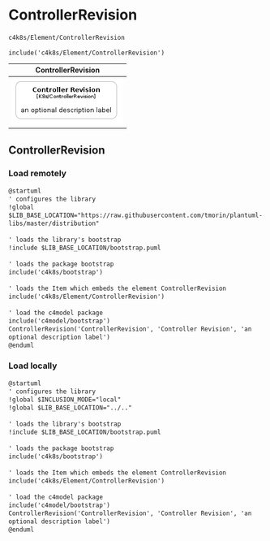 # ControllerRevision


```text
c4k8s/Element/ControllerRevision
```

```text
include('c4k8s/Element/ControllerRevision')
```



| ControllerRevision |
| :---: |
| ![illustration for ControllerRevision](../../c4k8s/Element/ControllerRevision.Local.png) |




## ControllerRevision

### Load remotely
```plantuml
@startuml
' configures the library
!global $LIB_BASE_LOCATION="https://raw.githubusercontent.com/tmorin/plantuml-libs/master/distribution"

' loads the library's bootstrap
!include $LIB_BASE_LOCATION/bootstrap.puml

' loads the package bootstrap
include('c4k8s/bootstrap')

' loads the Item which embeds the element ControllerRevision
include('c4k8s/Element/ControllerRevision')

' load the c4model package
include('c4model/bootstrap')
ControllerRevision('ControllerRevision', 'Controller Revision', 'an optional description label')
@enduml
```

### Load locally
```plantuml
@startuml
' configures the library
!global $INCLUSION_MODE="local"
!global $LIB_BASE_LOCATION="../.."

' loads the library's bootstrap
!include $LIB_BASE_LOCATION/bootstrap.puml

' loads the package bootstrap
include('c4k8s/bootstrap')

' loads the Item which embeds the element ControllerRevision
include('c4k8s/Element/ControllerRevision')

' load the c4model package
include('c4model/bootstrap')
ControllerRevision('ControllerRevision', 'Controller Revision', 'an optional description label')
@enduml
```

